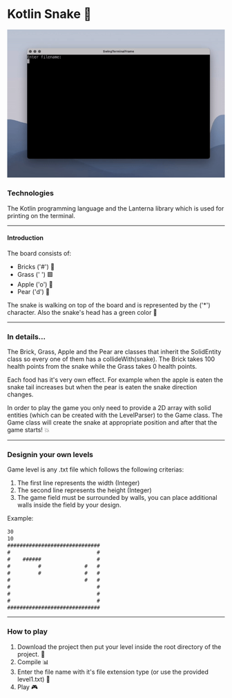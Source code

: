 # Kotlin Snake 🐍

![Preview](https://github.com/BalioFVFX/Kotlin-Snake/blob/master/media/preview.gif?raw=true)

### Technologies
The Kotlin programming language and the Lanterna library which is used for printing on the terminal.

---

#### Introduction
The board consists of:
* Bricks ('#') 🧱
* Grass (' ') 🟩
* Apple ('o') 🍎
* Pear ('d') 🍐

The snake is walking on top of the board and is represented by the ('*') character. Also the snake's head has a green color 🐍

----
### In details...

The Brick, Grass, Apple and the Pear are classes that inherit the SolidEntity class so every one of them has a collideWith(snake).
The Brick takes 100 health points from the snake while the Grass takes 0 health points.

Each food has it's very own effect. For example when the apple is eaten the snake tail increases but when the pear is eaten the
snake direction changes.

In order to play the game you only need to provide a 2D array with solid entities (which can be created with the LevelParser) to the Game class.
The Game class will create the snake at appropriate position and after that the game starts!  💥

---

### Designin your own levels

Game level is any .txt file which follows the following criterias:

1. The first line represents the width (Integer)
2. The second line represents the height (Integer)
3. The game field must be surrounded by walls, you can place additional walls inside the field by your design.

Example:

```
30
10
##############################
#                            #
#    ######                  #
#         #              #   #
#         #              #   #
#                        #   #
#                            #
#                            #
#                            #
##############################
```

----

### How to play

1. Download the project then put your level inside the root directory of the project. 📩
2. Compile 📊
3. Enter the file name with it's file extension type (or use the provided level1.txt) 📝
4. Play 🎮
